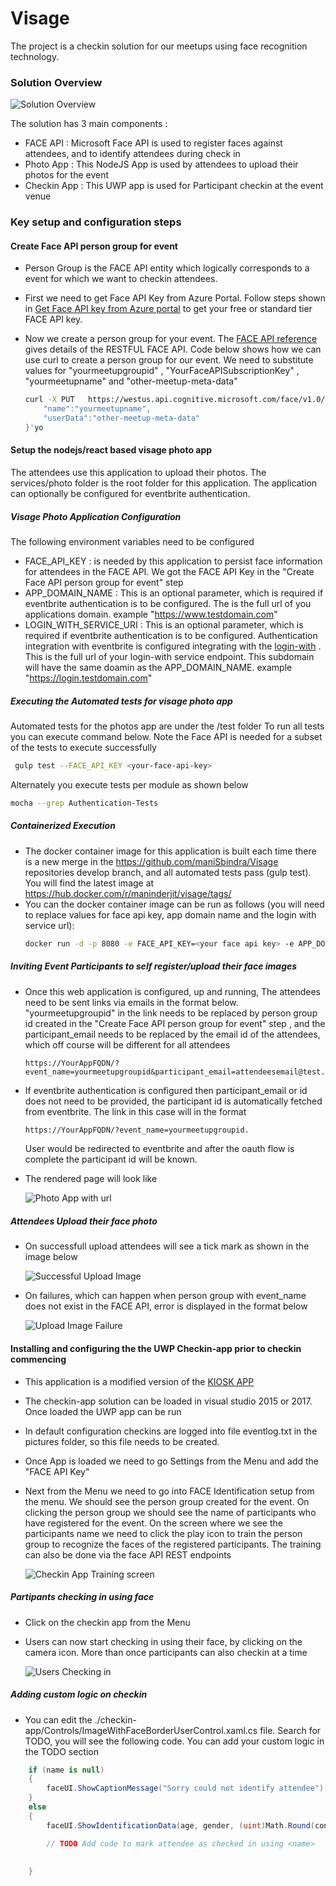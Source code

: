 # Visage
The project is a checkin solution for our meetups using face recognition technology. 




### Solution Overview
![Solution Overview](./images/solution-overview.png)

The solution has 3 main components :
* FACE API : Microsoft Face API is used to register faces against attendees, and to identify attendees during check in
* Photo App : This NodeJS App is used by attendees to upload their photos for the event
* Checkin App : This UWP app is used for Participant checkin at the event venue

### Key setup and configuration steps



#### Create Face API person group for event
* Person Group is the FACE API entity which logically corresponds to a event for which we want to checkin attendees. 
* First we need to get Face API Key from Azure Portal. Follow steps shown in [Get Face API key from Azure portal](http://www.c-sharpcorner.com/article/how-to-create-microsoft-cognitive-service-face-api-in-azure-portal/) to get your free or standard tier FACE API key.
* Now we create a person group for your event. The [FACE API reference](https://westus.dev.cognitive.microsoft.com/docs/services/563879b61984550e40cbbe8d/operations/563879b61984550f30395236) gives details of the RESTFUL FACE API. Code below shows how we can use curl to create a person group for our event. We need to substitute values for "yourmeetupgroupid" , "YourFaceAPISubscriptionKey" , "yourmeetupname" and "other-meetup-meta-data"

    ```sh
    curl -X PUT   https://westus.api.cognitive.microsoft.com/face/v1.0/persongroups/yourmeetupgroupid   -H 'cache-control: no-cache'   -H 'content-type: application/json'   -H 'ocp-apim-subscription-key: YourFaceAPISubscriptionKey'     -d '{
        "name":"yourmeetupname",
        "userData":"other-meetup-meta-data"
    }'yo
    ```




#### Setup the nodejs/react based visage photo app
The attendees use this application to upload their photos. The services/photo folder is the root folder for this application. The application can optionally be configured for eventbrite authentication.


##### **Visage Photo Application Configuration**
The following environment variables need to be configured
* FACE_API_KEY : is needed by this application to persist face information for attendees in the FACE API. We got the FACE API Key in the "Create Face API person group for event" step
* APP_DOMAIN_NAME : This is an optional parameter, which is required if eventbrite authentication is to be configured. The is the full url of you applications domain. example "https://www.testdomain.com"
* LOGIN_WITH_SERVICE_URI : This is an optional parameter, which is required if eventbrite authentication is to be configured. Authentication integration with eventbrite is configured integrating with the [login-with](https://github.com/MumbaiHackerspace/login-with) . This is the full url of your login-with service endpoint. This subdomain will have the same doamin as the  APP_DOMAIN_NAME. example "https://login.testdomain.com"



##### **Executing the Automated tests for visage photo app**
  Automated tests for the photos app are under the /test folder
To run all tests you can execute command below. Note the Face API is needed for a subset of the tests to execute successfully
  ```sh
   gulp test --FACE_API_KEY <your-face-api-key>
  ```
  Alternately you execute tests per module as shown below
  ```sh
  mocha --grep Authentication-Tests
  ```


##### **Containerized Execution**
* The docker container image for this application is built each time there is a new merge in the https://github.com/maniSbindra/Visage repositories develop branch, and all automated tests pass (gulp test). You will find the latest image at https://hub.docker.com/r/maninderjit/visage/tags/ 
* You can the docker container image can be run as follows (you will need to replace values for face api key, app domain name and the login with service url):
  ```sh
  docker run -d -p 8080 -e FACE_API_KEY=<your face api key> -e APP_DOMAIN_NAME="https://www.your-domain.com" -e LOGIN_WITH_SERVICE_URI="https://login.your-domain.com"    maninderjit/visage:1057
  ```


##### **Inviting Event Participants to self register/upload their face images**
* Once this web application is configured, up and running, The attendees need to be sent links via emails in the format below. "yourmeetupgroupid" in the link needs to be replaced by person group id created in the "Create Face API person group for event" step , and the participant_email needs to be replaced by the email id of the attendees, which off course will be different for all attendees
    ```
    https://YourAppFQDN/?event_name=yourmeetupgroupid&participant_email=attendeesemail@test.com
    ```
* If eventbrite authentication is configured then participant_email or id does not need to be provided, the participant id is automatically fetched from eventbrite. The link in this case will in the format 
  ```sh
  https://YourAppFQDN/?event_name=yourmeetupgroupid. 
  ```
    User would be redirected to eventbrite and after the oauth flow is complete the participant id will be known.
* The rendered page will look like

  ![Photo App with url](./images/visage-photo-app-with-url.png)

##### Attendees Upload their face photo
* On successfull upload attendees will see a tick mark as shown in the image below 

  ![Successful Upload Image](./images/visage-photo-app-upload-success.png)

* On failures, which can happen when person group with event_name does not exist in the FACE API, error is displayed in the format below

  ![Upload Image Failure](./images/visage-photo-app-upload-failure.png)





#### Installing and configuring the the UWP Checkin-app prior to checkin commencing
* This application is a modified version of the [KIOSK APP](https://github.com/Microsoft/Cognitive-Samples-IntelligentKiosk)
* The checkin-app solution can be loaded in visual studio 2015 or 2017. Once loaded the UWP app can be run
* In default configuration checkins are logged into file eventlog.txt in the pictures folder, so this file needs to be created.
* Once App is loaded we need to go Settings from the Menu and add the "FACE API Key"
* Next from the Menu we need to go into FACE Identification setup from the menu. We should see the person group created for the event. On clicking the person group we should see the name of participants who have registered for the event. On the screen where we see the participants name we need to click the play icon to train the person group to recognize the faces of the registered participants. The training can also be done via the face API REST endpoints

  ![Checkin App Training screen](./images/checkin-app-train.jpg)

##### Partipants checking in using face
* Click on the checkin app from the Menu
* Users can now start checking in using their face, by clicking on the camera icon. More than once participants can also checkin at a time

  ![Users Checking in](./images/participant-checking-in.png)

##### Adding custom logic on checkin
* You can edit the ./checkin-app/Controls/ImageWithFaceBorderUserControl.xaml.cs file. Search for TODO, you will see the following code. You can add your custom logic in the TODO section

```cs
    if (name is null)
    {
        faceUI.ShowCaptionMessage("Sorry could not identify attendee");
    }
    else
    {
        faceUI.ShowIdentificationData(age, gender, (uint)Math.Round(confidence * 100), name);

        // TODO Add code to mark attendee as checked in using <name>
        
        
    }
```
  






